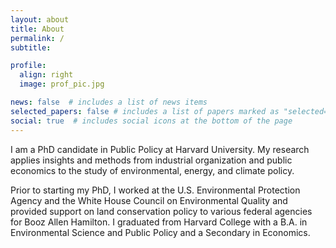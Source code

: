 ```yaml
---
layout: about
title: About
permalink: /
subtitle: 

profile:
  align: right
  image: prof_pic.jpg

news: false  # includes a list of news items
selected_papers: false # includes a list of papers marked as "selected={true}"
social: true  # includes social icons at the bottom of the page
---
```


I am a PhD candidate in Public Policy at Harvard University. My research applies insights and methods from industrial organization and public economics to the study of environmental, energy, and climate policy.

Prior to starting my PhD, I worked at the U.S. Environmental Protection Agency and the White House Council on Environmental Quality and provided support on land conservation policy to various federal agencies for Booz Allen Hamilton. I graduated from Harvard College with a B.A. in Environmental Science and Public Policy and a Secondary in Economics.
